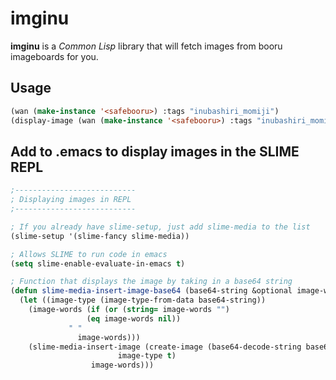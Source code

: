 # imginu

**imginu** is a *Common Lisp* library that will fetch images from booru imageboards for you.

Usage
-----

```cl
(wan (make-instance '<safebooru>) :tags "inubashiri_momiji")
(display-image (wan (make-instance '<safebooru>) :tags "inubashiri_momiji"))
```

Add to .emacs to display images in the SLIME REPL
-------------------------------------------------

```cl
;---------------------------
; Displaying images in REPL
;---------------------------

; If you already have slime-setup, just add slime-media to the list
(slime-setup '(slime-fancy slime-media))

; Allows SLIME to run code in emacs
(setq slime-enable-evaluate-in-emacs t)

; Function that displays the image by taking in a base64 string
(defun slime-media-insert-image-base64 (base64-string &optional image-words)
  (let ((image-type (image-type-from-data base64-string))
	(image-words (if (or (string= image-words "")
			     (eq image-words nil))
			 " "
		       image-words)))
    (slime-media-insert-image (create-image (base64-decode-string base64-string)
					    image-type t)
			      image-words)))
```